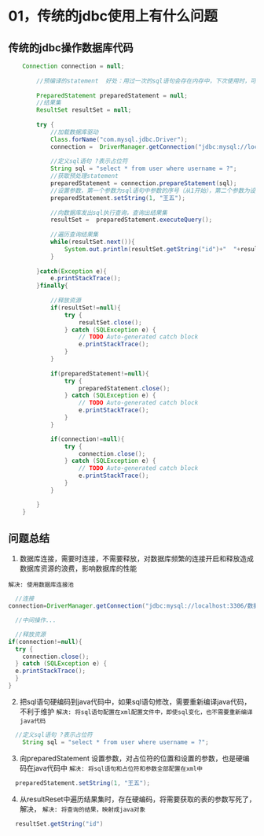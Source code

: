 # 01，传统的jdbc使用上有什么问题

## 传统的jdbc操作数据库代码
```java
    Connection connection = null;
		
		//预编译的statement  好处：用过一次的sql语句会存在内存中，下次使用时，可以直接使用，不需要在编译了
		
		PreparedStatement preparedStatement = null;
		//结果集
		ResultSet resultSet = null;
		
		try {
			//加载数据库驱动
			Class.forName("com.mysql.jdbc.Driver");
			connection =  DriverManager.getConnection("jdbc:mysql://localhost:3306/javastudy?characterEncoding=utf-8", "root", "123456");
			
			//定义sql语句 ?表示占位符
			String sql = "select * from user where username = ?";
			//获取预处理statement
			preparedStatement = connection.prepareStatement(sql);
			//设置参数，第一个参数为sql语句中参数的序号（从1开始），第二个参数为设置的参数值
			preparedStatement.setString(1, "王五");
			
			//向数据库发出sql执行查询，查询出结果集
			resultSet =  preparedStatement.executeQuery();
			
			//遍历查询结果集
			while(resultSet.next()){
				System.out.println(resultSet.getString("id")+"  "+resultSet.getString("username"));
			}
			
		}catch(Exception e){
			e.printStackTrace();
		}finally{
			
			//释放资源
			if(resultSet!=null){
				try {
					resultSet.close();
				} catch (SQLException e) {
					// TODO Auto-generated catch block
					e.printStackTrace();
				}
			}
			
			if(preparedStatement!=null){
				try {
					preparedStatement.close();
				} catch (SQLException e) {
					// TODO Auto-generated catch block
					e.printStackTrace();
				}
			}

			if(connection!=null){
				try {
					connection.close();
				} catch (SQLException e) {
					// TODO Auto-generated catch block
					e.printStackTrace();
				}
			}

		}
	}
```

## 问题总结


1. 数据库连接，需要时连接，不需要释放，对数据库频繁的连接开启和释放造成数据库资源的浪费，影响数据库的性能

`解决: 使用数据库连接池`
  
```java
  //连接
connection=DriverManager.getConnection("jdbc:mysql://localhost:3306/数据库", "用户名", "密码");

  //中间操作...

  //释放资源
if(connection!=null){
  try {
    connection.close();
  } catch (SQLException e) {
  e.printStackTrace();
  }
}
```


2. 把sql语句硬编码到java代码中，如果sql语句修改，需要重新编译java代码，不利于维护
`解决: 将sql语句配置在xml配置文件中，即使sql变化，也不需要重新编译java代码`

```java
  //定义sql语句 ?表示占位符
	String sql = "select * from user where username = ?";
```




3. 向preparedStatement 设置参数，对占位符的位置和设置的参数，也是硬编码在java代码中
`解决: 将sql语句和占位符和参数全部配置在xml中`

```java
  preparedStatement.setString(1, "王五");
```




4. 从resultReset中遍历结果集时，存在硬编码，将需要获取的表的参数写死了，解决，
`解决: 将查询的结果，映射成java对象`
  
  ```java
    resultSet.getString("id")
  ```
